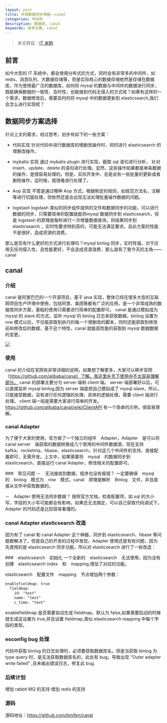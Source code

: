 ```yaml
---
layout: post
title: 开源数据同步神器——canal
categories: 中间件
description: 数据库, canal
keywords: 读写分离, canal
---
```

>本文转自：[IT 米粉](https://www.cnblogs.com/joylee/p/10248106.html)

## 前言
如今大型的 IT 系统中，都会使用分布式的方式，同时会有非常多的中间件，如 redis、消息队列、大数据存储等，但是实际核心的数据存储依然是存储在数据库，作为使用最广泛的数据库，如何将 mysql 的数据与中间件的数据进行同步，既能确保数据的一致性、及时性，也能做到代码无侵入的方式呢？如果有这样的一个需求，数据修改后，需要及时的将 mysql 中的数据更新到 elasticsearch,我们会怎么进行实现呢？

## 数据同步方案选择
针对上文的需求，经过思考，初步有如下的一些方案：

- 代码实现
针对代码中进行数据库的增删改操作时，同时进行 elasticsearch 的增删改操作。

- mybatis 实现
通过 mybatis plugin 进行实现，截取 sql 语句进行分析， 针对 insert、update、delete 的语句进行处理。显然，这些操作如果都是单条数据的操作，是很容易处理的。但是，实际开发中，总是会有一些批量的更新或者删除操作，这时候，就很难进行处理了。

- Aop 实现
不管是通过哪种 Aop 方式，根据制定的规则，如规范方法名，注解等进行切面处理，但依然还是会出现无法处理批量操作数据的问题。

- logstash
logstash 类似的同步组件提供的文件和数据同步的功能，可以进行数据的同步，只需要简单的配置就能将mysql 数据同步到 elasticsearch，但是 logstash 的原理是每秒进行一次增量数据查询，将结果同步到 elasticsearch ，实时性要求特别高的，可能无法满足要求。且此方案的性能不是很好，造成资源的浪费。


那么是否有什么更好的方式进行处理吗？mysql binlog 同步，实时性强，对于应用无任何侵入性，且性能更好，不会造成资源浪费，那么就有了我今天的主角——canal

## canal
### 介绍
canal 是阿里巴巴的一个开源项目，基于 java 实现，整体已经在很多大型的互联网项目生产环境中使用，包括阿里、美团等都有广泛的应用，是一个非常成熟的数据库同步方案，基础的使用只需要进行简单的配置即可。 
canal 是通过模拟成为 mysql 的 slave 的方式，监听 mysql 的 binlog 日志来获取数据，binlog 设置为 row 模式以后，不仅能获取到执行的每一个增删改的脚本，同时还能获取到修改前和修改后的数据，基于这个特性，canal 就能高性能的获取到 mysql 数据数据的变更。

![](https://ws2.sinaimg.cn/large/006tNc79gy1fz0rzegysej30ou0bijrk.jpg)

### 使用
canal 的介绍在官网有非常详细的说明，如果想了解更多，大家可以移步官网（https://github.com/alibaba/canal）了解。我这里补充下使用中不太容易理解部分。
canal 的部署主要分为 server 端和 client 端。
server 端部署好以后，可以直接监听 mysql binlog,因为 server 端是把自己模拟成了 mysql slave，所以，只能接受数据，没有进行任何逻辑的处理，具体的逻辑处理，需要 client 端进行处理。
client 端一般是需要大家进行简单的开发。https://github.com/alibaba/canal/wiki/ClientAPI 有一个简单的示例，很容易理解。

### canal Adapter
为了便于大家的使用，官方做了一个独立的组件　Adapter，Adapter　是可以将　canal server　端获取的数据转换成几个常用的中间件数据源，现在支持　kafka、rocketmq、hbase、elasticsearch，针对这几个中间件的支持，直接配置即可，无需开发。上文中，如果需要将　mysql　的数据同步到　elasticsearch，直接运行 canal Adapter，修改相关的配置即可。

###　常见问题
－　无法接收到数据，程序也没有报错？
一定要确保　mysql　的　binlog　模式为　row　模式，canal　原理是解析　Binlog　文件，并且直接从文件中获取数据的。

－　Adapter 使用无法同步数据？
按照官方文档，检查配置项，如 sql 的大小写，字段的大小写可能都会有影响，如果还无法搞定，可以自己获取代码调试下，Adapter 的代码还是比较容易看懂的。

### canal Adapter elasticsearch 改造
因为有了 canal 和 canal Adapter 这个神器，同步到 elasticsearch、hbase 等问题都解决了，但是自己的开发的过程中发现，Adapter 使用还是有些问题，因为先使用的是 elasticsearch 同步功能，所以对 elasticsearch 进行了一些改造：

###　elasticsearch　初始化
一个全新的　elasticsearch　无法使用，因为没有创建　elasticsearch index　和　mapping,增加了对应的功能。

elasticsearch　配置文件　mapping　节点增加两个参数：
```xml
enablefieldmap: true
  fieldmap:
    id: "text"
    name: "text"
    c_time: "text"
```

enablefieldmap 是否需要自动生成 fieldmap，默认为 false,如果需要启动的时候就生成这设置为 true,并且设置 
fieldmap,类似 elasticsearch mapping 中每个字段的类型。

### esconfig bug 处理
代码中获取 binlog 的日志处理时，必须要获取数据库名，但是当获取 binlog 为 type query 时，是无法获取数据库名的，此处有 bug，导致出现 "Outer adapter write failed" ,且未输出错误日志，修复此 bug.

### 后续计划
增加 rabbit MQ 的支持
增加 redis 的支持

### 源码
源码地址：https://github.com/itmifen/canal
